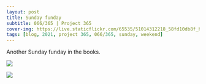 ```yaml
---
layout: post
title: Sunday funday
subtitle: 066/365 | Project 365
cover-img: https://live.staticflickr.com/65535/51014312218_58fd10db8f_h.jpg
tags: [blog, 2021, project 365, 066/365, sunday, weekend]
---
```

<style>
  .intro-header.big-img {
    background-position:top }
</style>
Another Sunday funday in the books.
<p class="post-img-wrap">
  <img src="https://live.staticflickr.com/65535/51015196181_6b843ad454_h.jpg">
</p>
<p class="post-img-wrap">
  <img src="https://live.staticflickr.com/65535/51013953087_63cf14a29b_h.jpg">
</p>
